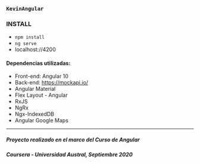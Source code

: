 ### `KevinAngular`

### INSTALL

- `npm install`
- `ng serve`
- localhost://4200

#### Dependencias utilizadas:

- Front-end: Angular 10
- Back-end: https://mockapi.io/
- Angular Material
- Flex Layout - Angular
- RxJS
- NgRx
- Ngx-IndexedDB
- Angular Google Maps


---
##### Proyecto realizado en el marco del Curso de Angular
##### Coursera - Universidad Austral, Septiembre 2020
